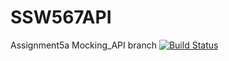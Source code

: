 # SSW567API
Assignment5a Mocking_API branch
[![Build Status](https://app.travis-ci.com/jingyi199858/SSW567API.svg?branch=main)](https://app.travis-ci.com/jingyi199858/SSW567API)
